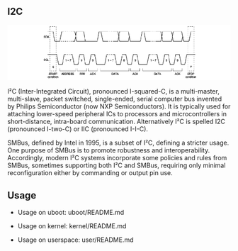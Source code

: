 I2C
-------------------------------------------------

![i2c_timing](https://github.com/EmulateSpace/PictureSet/blob/master/i2c/i2cdebug.png)

I²C (Inter-Integrated Circuit), pronounced I-squared-C, is a multi-master, 
multi-slave, packet switched, single-ended, serial computer bus invented by 
Philips Semiconductor (now NXP Semiconductors). It is typically used for 
attaching lower-speed peripheral ICs to processors and microcontrollers in 
short-distance, intra-board communication. Alternatively I²C is spelled I2C 
(pronounced I-two-C) or IIC (pronounced I-I-C).

SMBus, defined by Intel in 1995, is a subset of I²C, defining a stricter 
usage. One purpose of SMBus is to promote robustness and interoperability. 
Accordingly, modern I²C systems incorporate some policies and rules from 
SMBus, sometimes supporting both I²C and SMBus, requiring only minimal 
reconfiguration either by commanding or output pin use.

## Usage

* Usage on uboot: uboot/README.md

* Usage on kernel: kernel/README.md

* Usage on userspace: user/README.md
